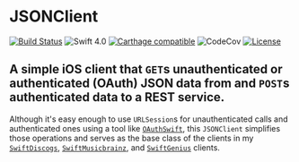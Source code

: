 # JSONClient
[![Build Status](https://travis-ci.org/jrtibbetts/JSONClient.svg?branch=master)](https://travis-ci.org/jrtibbetts/JSONClient)
![Swift 4.0](https://img.shields.io/badge/Swift-4.0-orange.svg)
[![Carthage compatible](https://img.shields.io/badge/Carthage-compatible-4BC51D.svg?style=flat)](https://github.com/Carthage/Carthage)
![CodeCov](https://img.shields.io/codecov/c/github/jrtibbetts/JSONClient.svg)
[![License](http://img.shields.io/:license-mit-blue.svg)](http://doge.mit-license.org)

## A simple iOS client that `GET`s unauthenticated or authenticated (OAuth) JSON data from and `POST`s authenticated data to a REST service.

Although it's easy enough to use `URLSession`s for unauthenticated calls and authenticated ones using a tool like [`OAuthSwift`](https://github.com/OAuthSwift/OAuthSwift/), this `JSONClient` simplifies those operations and serves as the base class of the clients in my [`SwiftDiscogs`](https://github.com/jrtibbetts/SwiftDiscogs/), [`SwiftMusicbrainz`](https://github.com/jrtibbetts/SwiftMusicbrainz/), and [`SwiftGenius`](https://github.com/jrtibbetts/SwiftGenius/) clients.
